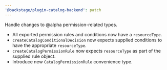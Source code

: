 ```yaml
---
'@backstage/plugin-catalog-backend': patch
---
```


Handle changes to @alpha permission-related types.

- All exported permission rules and conditions now have a `resourceType`.
- `createCatalogConditionalDecision` now expects supplied conditions to have the appropriate `resourceType`.
- `createCatalogPermissionRule` now expects `resourceType` as part of the supplied rule object.
- Introduce new `CatalogPermissionRule` convenience type.
